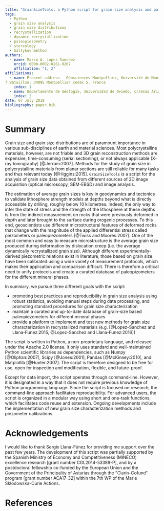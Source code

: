 ```yaml
---
title: "GrainSizeTools: a Python script for grain size analysis and paleopiezometry based on grain size"
tags:
  - Python
  - grain size analysis
  - grain size distributions
  - recrystallization
  - dynamic recrystallization
  - paleopiezometry
  - stereology
  - Saltykov method
authors:
  - name: Marco A. Lopez-Sanchez
    orcid: 0000-0002-0261-9267
    affiliation: "1, 2"
affiliations:
  - name: Present address - Géosciences Montpellier, Université de Montpellier & CNRS, CC 60, Place E.
7 Bataillon, 34095 Montpellier cedex 5, France
    index: 1
  - name: Departamento de Geología, Universidad de Oviedo, c/Jesús Arias de Velasco s/n, 33005, Oviedo, Spain
    index: 2
date: 07 July 2018
bibliography: paper.bib
---
```


# Summary

Grain size and grain size distributions are of paramount importance in various sub-disciplines of earth and material sciences. Most polycrystalline materials, however, are not friable and 3D grain reconstruction methods are expensive, time-consuming (serial sectioning), or not always applicable (X-ray tomography) [@Jerram:2007]. Methods for the study of grain size in polycrystalline materials from planar sections are still reliable for many tasks and thus relevant today [@Higgins:2015]. ``GrainSizeTools`` is a script for the analysis of grain size data obtained from different sources of 2D image acquisition (optical microscopy, SEM-EBSD) and image analysis.

The estimation of average grain sizes is key in geodynamics and tectonics to validate lithosphere strength models at depths beyond what is directly accessible by drilling, roughly below 10 kilometres. Indeed, the only way to infer the state of stress and the strength of the lithosphere at these depths is from the indirect measurement on rocks that were previously deformed in depth and later brought to the surface during orogenic processes. To this end, geoscientists use different microstructural features of deformed rocks that change with the magnitude of the applied differential stress called piezometers or paleopiezometers [@Twiss and Moores:2007]. One of the most common and easy to measure microstructure is the average grain size produced during deformation by dislocation creep (i.e. the average dynamically recrystallized grain size). Although different experimentally-derived piezometric relations exist in literature, those based on grain size have been calibrated using a wide variety of measurement protocols, which makes their application and comparison difficult. There is therefore a critical need to unify protocols and create a curated database of paleopizometers for the different mineral phases.

In summary, we pursue three different goals with the script:

- promoting best practices and reproducibility in grain size analysis using robust statistics, avoiding manual steps during data processing, and promoting standard procedures for grain size characterization
- maintain a curated and up-to-date database of grain-size based paleopiezometers for different mineral phases
- provide a platform to implement and test new methods for grain size characterization in recrystallized materials (e.g. [@Lopez-Sanchez and Llana-Funez:2015, @Lopez-Sanchez and Llana-Funez:2016])

The script is written in Python, a non-proprietary language, and released under the Apache 2.0 license. It only uses standard and well-maintained Python scientific libraries as dependencies, such as Numpy [@Oliphan:2007], Scipy [@Jones:2001], Pandas [@McKinney:2010], and Matplotlib [@Hunter:2007]. The script is therefore designed to be free for use, open for inspection and modification, flexible, and future-proof.

Except for data import, the script operates through command-line. However, it is designated in a way that it does not require previous knowledge of Python programming language. Since the script is focused on research, the command-line approach facilitates reproducibility. For advanced users, the script is organized in a modular way using short and one-task functions, which facilitates code reuse and extension. Ongoing developments include the implementation of new grain size characterization methods and piezometer calibrations.



# Acknowledgements

I would like to thank Sergio Llana-Fúnez for providing me support over the past few years. The development of this script was partially supported by the Spanish Ministry of Economy and Competitiveness (MINECO) excellence research [grant number CGL2014-53388-P], and by a postdoctoral fellowship co-funded by the European Union and the Government of the Principality of Asturias through the "Clarín-Cofund" program [grant number ACA17-32] within the 7th WP of the Marie Skłodowska-Curie Actions.



# References

